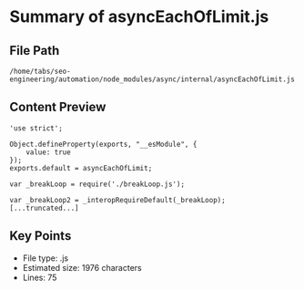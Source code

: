 # Summary of asyncEachOfLimit.js
  
## File Path
`/home/tabs/seo-engineering/automation/node_modules/async/internal/asyncEachOfLimit.js`

## Content Preview
```
'use strict';

Object.defineProperty(exports, "__esModule", {
    value: true
});
exports.default = asyncEachOfLimit;

var _breakLoop = require('./breakLoop.js');

var _breakLoop2 = _interopRequireDefault(_breakLoop);
[...truncated...]
```

## Key Points
- File type: .js
- Estimated size: 1976 characters
- Lines: 75
